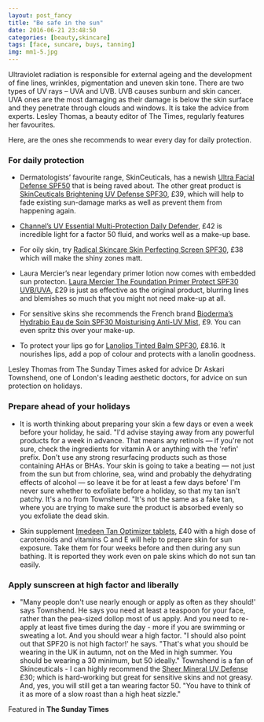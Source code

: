 ```yaml
---
layout: post_fancy
title: "Be safe in the sun"
date: 2016-06-21 23:48:50
categories: [beauty,skincare]
tags: [face, suncare, buys, tanning]
img: mm1-5.jpg
---
```


Ultraviolet radiation is responsible for external ageing and the development of fine lines, wrinkles, pigmentation and uneven skin tone. There are two types of UV rays – UVA and UVB. UVB causes sunburn and skin cancer. UVA ones are the most damaging as their damage is below the skin surface and they penetrate through clouds and windows. It is take the advice from experts. Lesley Thomas, a beauty editor of The Times, regularly features her favourites.

Here, are the ones she recommends to wear every day for daily protection.

### For daily protection ###
 
- Dermatologists’ favourite range, SkinCeuticals, has a newish [Ultra Facial Defense SPF50] that is being raved about. The other great product is [SkinCeuticals Brightening UV Defense SPF30], £39, which will help to fade existing sun-damage marks as well as prevent them from happening again.

- [Channel’s UV Essential Multi-Protection Daily Defender], £42 is incredible light for a factor 50 fluid, and works well as a make-up base. 

- For oily skin, try [Radical Skincare Skin Perfecting Screen SPF30], £38 which will make the shiny zones matt.

- Laura Mercier’s near legendary primer lotion now comes with embedded sun protecton. [Laura Mercier The Foundation Primer Protect SPF30 UVB/UVA], £29 is just as effective as the original product, blurring lines and blemishes so much that you might not need make-up at all.

- For sensitive skins she recommends the French brand [Bioderma’s Hydrabio Eau de Soin SPF30 Moisturising Anti-UV Mist], £9. You can even spritz this over your make-up.

- To protect your lips go for [Lanolips Tinted Balm SPF30], £8.16. It nourishes lips, add a pop of colour and protects with a lanolin goodness.   

Lesley Thomas from The Sunday Times asked for advice Dr Askari Townshend, one of London's leading aesthetic doctors, for advice on sun protection on holidays.


### Prepare ahead of your holidays ###

- It is worth thinking about preparing your skin a few days or even a week before your holiday, he said. "I'd advise staying away from any powerful products for a week in advance. That means any retinols — if you're not sure, check the ingredients for vitamin A or anything with the 'refin' prefix. Don't use any strong resurfacing products such as those containing AHAs or BHAs. Your skin is going to take a beating — not just from the sun but from chlorine, sea, wind and probably the dehydrating effects of alcohol — so leave it be for at least a few days before' I'm never sure whether to exfoliate before a holiday, so that my tan isn't patchy. It's a no from Townshend. "It's not the same as a fake tan, where you are trying to make sure the product is absorbed evenly so you exfoliate the dead skin. 

- Skin supplement [Imedeen Tan Optimizer tablets], £40 with a high dose of carotenoids and vitamins C and E will help to prepare skin for sun exposure. Take them for four weeks before and then during any sun bathing. It is reported they work even on pale skins which do not sun tan easily.

### Apply sunscreen at high factor and liberally ### 

- "Many people don't use nearly enough or apply as often   as they should!' says Townshend. He says you need at least a teaspoon for your face, rather than the pea-sized dollop most of us apply. And you need to re-apply at least five times during the day - more if you are swimming or sweating a lot. And you should wear a high factor. "I should also point out that SPF20 is not high factor!' he says. "That's what you should be wearing in the UK in autumn, not on the Med in high summer. You should be wearing a 30 minimum, but 50 ideally." Townshend is a fan of Skinceuticals - I can highly recommend the [Sheer Mineral UV Defense] £30; which is hard-working but great for sensitive skins and not greasy. And, yes, you will still get a tan wearing factor 50. "You have to think of it as more of a slow roast than a high heat sizzle." 

Featured in **The Sunday Times**

[Ultra Facial Defense SPF50]: https://www.dermacaredirect.co.uk/skinceuticals-ultra-facial-def-spf-50.html
[SkinCeuticals Brightening UV Defense SPF30]: https://www.dermacaredirect.co.uk/skinceuticals-brightening-uv-defense-spf-30.html?fo_c=715&fo_k=922dd53b06919436cf3cc7387f966f1e&fo_s=gplauk&gclid=Cj0KEQjw2ua8BRDeusOkl5qth4QBEiQA8BpQcAxaZwcMuAjNj_aAolITV-L2Ulh3xHWhgly_Ier8f0caAvc68P8HAQ
[Channel’s UV Essential Multi-Protection Daily Defender]: http://www.houseoffraser.co.uk/CHANEL+UV+ESSENTIEL+Multi-Protection+Defender+UV+SPF50/244822381,default,pd.html
[Radical Skincare Skin Perfecting Screen SPF30]: http://www.feelunique.com/p/Radical-Skincare-Skin-Perfecting-Screen-SPF30-40ml
[Laura Mercier The Foundation Primer Protect SPF30 UVB/UVA]: http://www.feelunique.com/p/Laura-Mercier-Foundation-Primer-SPF30-50ml?option=59856&gclid=Cj0KEQjw_eu8BRDC-YLHusmTmMEBEiQArW6c-B-QJFwdoNYuNS2yDdPdjvhrmexRWTTY6X97OFkQHPUaAtzJ8P8HAQ&gclsrc=aw.ds
[Bioderma’s Hydrabio Eau de Soin SPF30 Moisturising Anti-UV Mist]: http://www.feelunique.com/p/BIODERMA-Hydrabio-Eau-de-Soin-SPF30-50ml?option=64235&gclid=Cj0KEQjw_eu8BRDC-YLHusmTmMEBEiQArW6c-MOwlbYx0-KtoL9YdjLKUTUjzGG7-RrBAQ1EyEjxklYaAj-w8P8HAQ&gclsrc=aw.ds
[Lanolips Tinted Balm SPF30]: http://www.lookfantastic.com/lanolips-tinted-balm-spf-30-rose/11121836.html?utm_source=googleprod&utm_medium=cpc&utm_campaign=gp_bodycare&affil=thggpsad&switchcurrency=GBP&shippingcountry=GB&gclid=Cj0KEQjw_eu8BRDC-YLHusmTmMEBEiQArW6c-II_S8HRyA-gXo2mrqaJYi7dhz9aXT628b3x3kJzzpYaAmwL8P8HAQ&gclsrc=aw.ds&dclid=CLD8iOvDmc4CFWEw0wodTA8FTw
[Imedeen Tan Optimizer tablets]: http://www.lookfantastic.com/imedeen-tan-optimizer-60-tablets/10928772.html?utm_source=googleprod&utm_medium=cpc&utm_campaign=gp_bodycare&affil=thggpsad&switchcurrency=GBP&shippingcountry=GB&gclid=Cj0KEQjw_eu8BRDC-YLHusmTmMEBEiQArW6c-F765Vh8X2LiW1VcJxn12pfNzXUj-Nrp5TaWTIJ2Pj0aAu8H8P8HAQ&gclsrc=aw.ds&dclid=CKfB7LzEmc4CFeJ_2wodpJcKSQ
[Sheer Mineral UV Defense]: https://www.dermacaredirect.co.uk/skinceuticals-sheer-mineral-uv-defense-spf50.html?gclid=Cj0KEQjw_eu8BRDC-YLHusmTmMEBEiQArW6c-CpzrOkARJWcDfTwRhfyR0VEI7Q_P2LxvVuxHVb0CaYaAqzY8P8HAQ